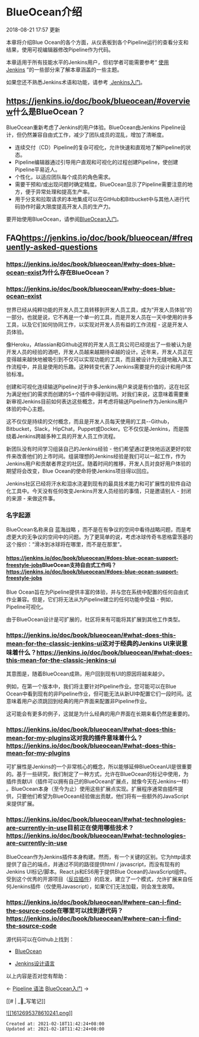 
# BlueOcean介绍

2018-08-21 17:57 更新

本章将介绍Blue Ocean的各个方面，从仪表板到各个Pipeline运行的查看分支和结果，使用可视编辑器修改Pipeline作为代码。

本章适用于所有技能水平的Jenkins用户，但初学者可能需要参考“ [使用Jenkins](https://www.w3cschool.cn/jenkins/jenkins-m8u228kt.html) ”的一些部分来了解本章涵盖的一些主题。

如果您还不熟悉Jenkins术语和功能，请参考 [ Jenkins入门](https://www.w3cschool.cn/jenkins/jenkins-wvlu28jn.html)。

## <https://jenkins.io/doc/book/blueocean/#overview>什么是BlueOcean？

BlueOcean重新考虑了Jenkins的用户体验。BlueOcean由Jenkins Pipeline设计，但仍然兼容自由式工作，减少了团队成员的混乱，增加了清晰度。

*   连续交付（CD）Pipeline的复杂可视化，允许快速和直观地了解Pipeline的状态。
*   Pipeline编辑器通过引导用户直观和可视化的过程创建Pipeline，使创建Pipeline平易近人。
*   个性化，以适应团队每个成员的角色需求。
*   需要干预和/或出现问题时确定精度。BlueOcean显示了Pipeline需要注意的地方，便于异常处理和提高生产率。
*   用于分支和拉取请求的本地集成可以在GitHub和Bitbucket中与其他人进行代码协作时最大限度提高开发人员的生产力。

要开始使用BlueOcean，请参阅[BlueOcean入门](https://www.w3cschool.cn/jenkins/jenkins-ft3z28pz.html)。

## FAQ<https://jenkins.io/doc/book/blueocean/#frequently-asked-questions>

### <https://jenkins.io/doc/book/blueocean/#why-does-blue-ocean-exist>为什么存在BlueOcean？

### <https://jenkins.io/doc/book/blueocean/#why-does-blue-ocean-exist>

世界已经从纯粹功能的开发人员工具转移到开发人员工具，成为“开发人员体验”的一部分。也就是说，它不再是一个单一的工具，而是开发人员在一天中使用的许多工具，以及它们如何协同工作，以实现对开发人员有益的工作流程 - 这是开发人员体验。

像Heroku，Atlassian和Github这样的开发人员工具公司已经提出了一些被认为是开发人员的经验的酒吧，开发人员越来越期待卓越的设计。近年来，开发人员正在变得越来越快地被吸引到不仅可以实现功能的工具，而且被设计为无缝地融入其工作流程中，并且是使用的乐趣。这种转变代表了Jenkins需要提升的设计和用户体验标准。

创建和可视化连续输送Pipeline对于许多Jenkins用户来说是有价值的，这在社区为满足他们的需求而创建的5+个插件中得到证明。对我们来说，这意味着需要重新审视Jenkins目前如何表达这些概念，并考虑将输送Pipeline作为Jenkins用户体验的中心主题。

这不仅仅是持续的交付概念，而且是开发人员每天使用的工具--Github，Bitbucket，Slack，HipChat，Puppet或Docker。它不仅仅是Jenkins，而是围绕着Jenkins跨越多种工具的开发人员工作流程。

新团队没有时间学习组装自己的Jenkins经验 - 他们希望通过更快地运送更好的软件来改善他们的上市时间。组装理想的Jenkins经验是我们可以一起工作，作为Jenkins用户和贡献者界定的社区。随着时间的推移，开发人员对良好用户体验的期望将会改变，Blue Ocean的使命将使Jenkins项目得以回应。

Jenkins社区已经将汗水和泪水浇灌到现有的最具技术能力和可扩展性的软件自动化工具中。今天没有任何改变Jenkins开发人员经验的事情，只是邀请别人 - 封闭的来源 - 来做这件事。

### 名字起源

BlueOcean名称来自 蓝海战略 ，而不是在有争议的空间中看待战略问题，而是考虑更大的无争议的空间中的问题。为了更简单的说，考虑冰球传奇韦恩格雷茨基的这个报价：“滑冰到冰球将在哪里，而不是在那里”。

#### <https://jenkins.io/doc/book/blueocean/#does-blue-ocean-support-freestyle-jobs>BlueOcean支持自由式工作吗？<https://jenkins.io/doc/book/blueocean/#does-blue-ocean-support-freestyle-jobs>

Blue Ocean旨在为Pipeline提供丰富的体验，并与您在系统中配置的任何自由式作业兼容。但是，它们将无法从为Pipeline建立的任何功能中受益 - 例如，Pipeline可视化。

由于BlueOcean设计是可扩展的，社区将来有可能将其扩展到其他工作类型。

### <https://jenkins.io/doc/book/blueocean/#what-does-this-mean-for-the-classic-jenkins-ui>这对于经典的Jenkins UI来说意味着什么？<https://jenkins.io/doc/book/blueocean/#what-does-this-mean-for-the-classic-jenkins-ui>

其意图是，随着BlueOcean成熟，用户回到现有UI的原因将越来越少。

例如，在第一个版本中，我们将主要针对Pipeline作业。您可能可以在Blue Ocean中看到现有的非Pipeline作业，但可能无法从新UI中配置它们一段时间。这意味着用户必须跳回到经典的用户界面来配置非Pipeline作业。

这可能会有更多的例子，这就是为什么经典的用户界面在长期来看仍然是重要的。

### <https://jenkins.io/doc/book/blueocean/#what-does-this-mean-for-my-plugins>这对我的插件意味着什么？<https://jenkins.io/doc/book/blueocean/#what-does-this-mean-for-my-plugins>

可扩展性是Jenkins的一个非常核心的概念，所以能够延伸BlueOceanUI是很重要的。基于一些研究，我们制定了一种方式，允许<ExtensionPoint name=..>在BlueOcean的标记中使用，为插件贡献UI（插件可以拥有自己的BlueOcean扩展点，就像今天在Jenkins一样） 。BlueOcean本身（至今为止）使用这些扩展点实现。扩展程序通常由插件提供，只要他们希望为BlueOcean经验做出贡献，他们将有一些额外的JavaScript来提供扩展。

### <https://jenkins.io/doc/book/blueocean/#what-technologies-are-currently-in-use>目前正在使用哪些技术？<https://jenkins.io/doc/book/blueocean/#what-technologies-are-currently-in-use>

BlueOcean作为Jenkins插件本身构建。然而，有一个关键的区别。它为http请求提供了自己的端点，并通过不同的路径提供html / javascript，而没有现有的Jenkins UI标记/脚本。React.js和ES6用于提供Blue Ocean的JavaScript组件。受到这个优秀的开源项目（[反应插件](https://nylas.com/blog/react-plugins)）的启发，建立了一个<ExtensionPoint>模式，允许扩展来自任何Jenkins插件（仅使用Javascript），如果它们无法加载，则会发生故障。

### <https://jenkins.io/doc/book/blueocean/#where-can-i-find-the-source-code>在哪里可以找到源代码？<https://jenkins.io/doc/book/blueocean/#where-can-i-find-the-source-code>

源代码可以在Github上找到：

*   [BlueOcean](http://github.com/jenkinsci/blueocean-plugin)
    
*   [Jenkins设](http://github.com/jenkinsci/jenkins-design-language)[计语言](http://github.com/jenkinsci/jenkins-design-language)

以上内容是否对您有帮助：

← [Pipeline 语法](https://www.w3cschool.cn/jenkins/jenkins-jg9528pb.html)
[BlueOcean入门](https://www.w3cschool.cn/jenkins/jenkins-ft3z28pz.html) →

[[# | __写笔记]]

[![[1612695378610241.png]]](https://www.w3cschool.cn/activity/springActivty?fcode=abox_workview1)

    Created at: 2021-02-18T11:42:24+08:00
    Updated at: 2021-02-18T11:42:24+08:00


